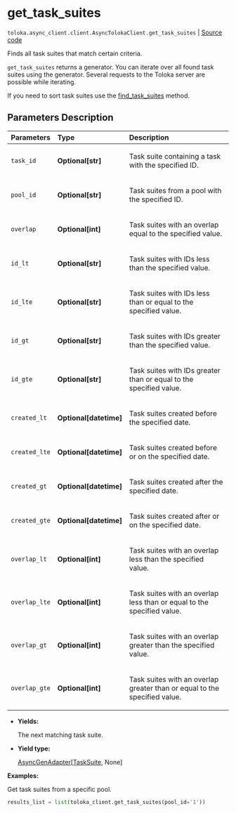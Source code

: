 # get_task_suites
`toloka.async_client.client.AsyncTolokaClient.get_task_suites` | [Source code](https://github.com/Toloka/toloka-kit/blob/v1.1.0.post1/src/client/__init__.py#L0)

Finds all task suites that match certain criteria.


`get_task_suites` returns a generator. You can iterate over all found task suites using the generator. Several requests to the Toloka server are possible while iterating.

If you need to sort task suites use the [find_task_suites](toloka.client.TolokaClient.find_task_suites.md) method.

## Parameters Description

| Parameters | Type | Description |
| :----------| :----| :-----------|
`task_id`|**Optional\[str\]**|<p>Task suite containing a task with the specified ID.</p>
`pool_id`|**Optional\[str\]**|<p>Task suites from a pool with the specified ID.</p>
`overlap`|**Optional\[int\]**|<p>Task suites with an overlap equal to the specified value.</p>
`id_lt`|**Optional\[str\]**|<p>Task suites with IDs less than the specified value.</p>
`id_lte`|**Optional\[str\]**|<p>Task suites with IDs less than or equal to the specified value.</p>
`id_gt`|**Optional\[str\]**|<p>Task suites with IDs greater than the specified value.</p>
`id_gte`|**Optional\[str\]**|<p>Task suites with IDs greater than or equal to the specified value.</p>
`created_lt`|**Optional\[datetime\]**|<p>Task suites created before the specified date.</p>
`created_lte`|**Optional\[datetime\]**|<p>Task suites created before or on the specified date.</p>
`created_gt`|**Optional\[datetime\]**|<p>Task suites created after the specified date.</p>
`created_gte`|**Optional\[datetime\]**|<p>Task suites created after or on the specified date.</p>
`overlap_lt`|**Optional\[int\]**|<p>Task suites with an overlap less than the specified value.</p>
`overlap_lte`|**Optional\[int\]**|<p>Task suites with an overlap less than or equal to the specified value.</p>
`overlap_gt`|**Optional\[int\]**|<p>Task suites with an overlap greater than the specified value.</p>
`overlap_gte`|**Optional\[int\]**|<p>Task suites with an overlap greater than or equal to the specified value.</p>

* **Yields:**

  The next matching task suite.

* **Yield type:**

  [AsyncGenAdapter](toloka.util.async_utils.AsyncGenAdapter.md)\[[TaskSuite](toloka.client.task_suite.TaskSuite.md), None\]

**Examples:**

Get task suites from a specific pool.

```python
results_list = list(toloka_client.get_task_suites(pool_id='1'))
```
